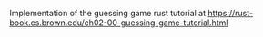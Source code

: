 Implementation of the guessing game rust tutorial at
https://rust-book.cs.brown.edu/ch02-00-guessing-game-tutorial.html